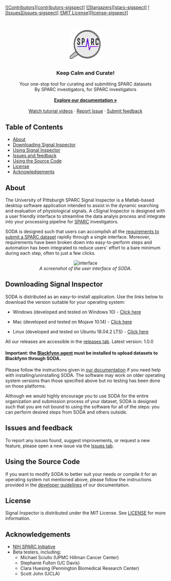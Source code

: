 [![Contributors][contributors-sigspect]][contributors-url]
[![Stargazers][stars-sigspect]][stars-url]
[![Issues][issues-sigspect]][issues-url]
[![MIT License][license-sigspect]][license-url]


<!-- HEADER -->
<br />
<p align="center">
  <a href="#">
    <img src="/doc/images/pitt_SPARC_logo.png" alt="Logo" width="100" height="100">
  </a>

  <h3 align="center">Keep Calm and Curate!</h3>

  <p align="center">
    Your one-stop tool for curating and submitting SPARC datasets <br/>
    By SPARC investigators, for SPARC investigators
    <br />
    <br />
    <a href="https://github.com/bvhpatel/SODA/wiki"><strong>Explore our documentation »</strong></a>
    <br />
    <br />
    <a href="https://www.youtube.com/channel/UCXLDJT6RNQYIjPSMuXEK6rA/playlists">Watch tutorial videos</a>
    ·
    <a href="https://github.com/bvhpatel/SODA/issues">Report Issue</a>
    ·
    <a href="https://docs.google.com/forms/d/e/1FAIpQLSfyUw2_NI1-2tlAr8oB5_JcJ_yjTB-zUDt9skfGjNU9qjITwg/viewform?ts=5e433bea">Submit feedback </a>
  </p>
</p>

<!-- TABLE OF CONTENTS -->
## Table of Contents

* [About](#about)
* [Downloading Signal Inspector](#Downloading-soda)
* [Using Signal Inspector](#Using-SODA)
* [Issues and feedback](#Issues-and-feedback)
* [Using the Source Code](#Using-the-Source-Code)
* [License](#license)
* [Acknowledgements](#acknowledgements)


<!-- ABOUT -->
## About

The University of Pittsburgh SPARC Signal Inspector is a Matlab-based desktop software application intended to assist in the dynamic searching and evaluation of physiological signals. A cSignal Inspector is designed with a user friendly interface to streamline the data analyis process and integrate into your processing pipeline for [SPARC](https://commonfund.nih.gov/sparc) investigators.

SODA is designed such that users can accomplish all the [requirements to submit a SPARC dataset](https://docs.sparc.science/submit_data.html) rapidly through a single interface. Moreover, requirements have been broken down into easy-to-perform steps and automation has been integrated to reduce users' effort to a bare minimum during each step, often to just a few clicks. 

<p align="center">
  <img src="/docs/SODA-interface.PNG" alt="interface" width="600"> 
  <br/> 
  <i> A screenshot of the user interface of SODA. </i>
  </img>
</p>

## Downloading Signal Inspector
SODA is distributed as an easy-to-install application. Use the links below to download the version suitable for your operating system:
*   Windows (developed and tested on Windows 10) - [Click here](https://github.com/bvhpatel/SODA/releases/download/1.0.0-Windows/SODA-v1.0.0-Windows.zip)
<!--[Click Here](https://3dtholdings-my.sharepoint.com/:u:/g/personal/bpatel_calmi2_org/EaurG6qE7bBBhuF1HWWqfVkB9xJ3x0rfeSGJ9f63WtdoJA?e=Uo2rnk) (Developed & tested on Windows 10) -->
*   Mac  (developed and tested on Mojave 10.14) - [Click here](https://github.com/bvhpatel/SODA/releases/download/1.0.0-MAC/SODA-v1.0.0-MAC.dmg.zip)
<!-- [Click Here](https://3dtholdings-my.sharepoint.com/:u:/g/personal/bpatel_calmi2_org/EeJQbemo2MtDmEJumGbu7moByRrcw3xyC-A5-pD2EdjVRw?e=Gcd3lX) (Developed & tested on Mac OS High Sierra and Mojave) -->
*   Linux (developed and tested on Ubuntu 18.04.2 LTS) -  [Click here](https://github.com/bvhpatel/SODA/releases/download/1.0.0-Ubuntu/SODA-v1.0.0-Ubuntu.zip)
<!-- [Click Here](https://3dtholdings-my.sharepoint.com/:u:/g/personal/bpatel_calmi2_org/EQLHAKyyfaZJoDMYDYIwHIQB_jBZWh8mxBE5rRW-g_Oo5w?e=7wLGLI) (Developed & tested on Ubuntu Desktop 18.04) -->

All our releases are accessible in the [releases tab](https://github.com/bvhpatel/SODA/releases). Latest version: 1.0.0

#### Important: the [Blackfynn agent](https://developer.blackfynn.io/agent/index.html) must be installed to upload datasets to Blackfynn through SODA.

<!--Example datasets can be downloaded from [here](https://3dtholdings-my.sharepoint.com/:f:/g/personal/bpatel_calmi2_org/Eig4sjUjchRCiUtfpeH-ydYBjvql_KYW0ZSE9_Td6bPzrQ?e=ApSOvh). -->
Please follow the instructions given in [our documentation](https://github.com/bvhpatel/SODA/wiki/Download) if you need help with installing/uninstalling SODA. The software may work on older operating system versions than those specified above but no testing has been done on those platforms. 


Although we would highly encourage you to use SODA for the entire organization and submission process of your dataset, SODA is designed such that you are not bound to using the software for all of the steps: you can perform desired steps from SODA and others outside. 

## Issues and feedback
To report any issues found, suggest improvements, or request a new feature, please open a new issue via the [Issues tab](https://github.com/Jshulgach/Pitt-SPARC-Signal-Inspector/issues).

## Using the Source Code

If you want to modify SODA to better suit your needs or compile it for an operating system not mentioned above, please follow the instructions provided in the [developer guidelines](https://github.com/bvhpatel/SODA/wiki/Using-the-Source-Code) of our documentation. 

## License
Signal Inspector is distributed under the MIT License. See [LICENSE](https://github.com/Jshulgach/Pitt-SPARC-Signal-Inspector/blob/master/LICENSE) for more information.

## Acknowledgements
* [NIH SPARC Initiative](https://commonfund.nih.gov/sparc)
* Beta testers, including:
  * Michael Sciullo (UPMC Hillman Cancer Center)
  * Stephanie Fulton (UC Davis)
  * Clara Huesing (Pennington Biomedical Research Center)
  * Scott John (UCLA)


[contributors-shield]: https://img.shields.io/github/contributors/Jshulgach/Pitt-SPARC-Signal-Inspector.svg?style=flat-square
[contributors-url]: https://github.com/Jshulgach/Pitt-SPARC-Signal-Inspector/graphs/contributors
[stars-shield]: https://img.shields.io/github/stars/Jshulgach/Pitt-SPARC-Signal-Inspector.svg?style=flat-square
[stars-url]: https://github.com/Jshulgach/Pitt-SPARC-Signal-Inspector/stargazers
[issues-shield]: https://img.shields.io/github/issues/Jshulgach/Pitt-SPARC-Signal-Inspector.svg?style=flat-square
[issues-url]: https://github.com/Jshulgach/Pitt-SPARC-Signal-Inspector/issues
[license-shield]: https://img.shields.io/github/license/Jshulgach/Pitt-SPARC-Signal-Inspector.svg?style=flat-square
[license-url]: https://github.com/Jshulgach/Pitt-SPARC-Signal-Inspector/blob/master/LICENSE

